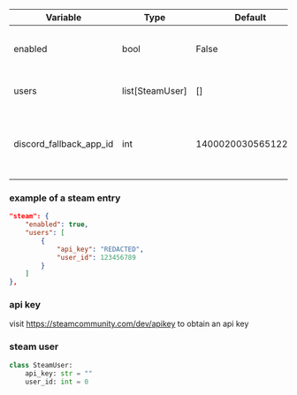 |Variable|Type|Default|Comment|
|-|-|-|-|
|enabled|bool|False|Weather or not to enable steam|
|users|list[SteamUser]|[]|List of users to check|
|discord_fallback_app_id|int|1400020030565122139|this is _NOT_ your user ID, see [discord's dev portal](https://discord.com/developers/applications)|

### example of a steam entry

```json
"steam": {
    "enabled": true,
    "users": [
        {
            "api_key": "REDACTED",
            "user_id": 123456789
        }
    ]
},
```

### api key

visit https://steamcommunity.com/dev/apikey to obtain an api key


### steam user

```py
class SteamUser:
    api_key: str = ""
    user_id: int = 0
```
